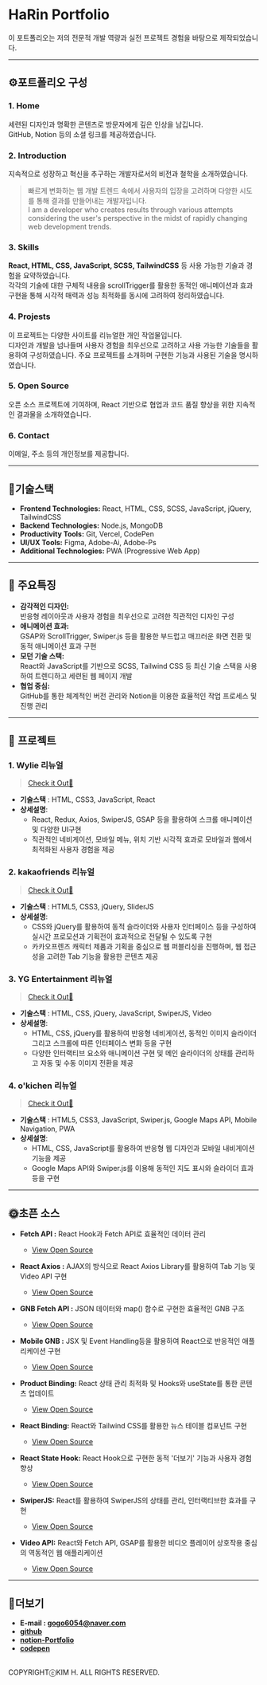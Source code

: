 # **HaRin Portfolio**
이 포트폴리오는 저의 전문적 개발 역량과 실전 프로젝트 경험을 바탕으로 제작되었습니다.

*****************************************
## ⚙포트폴리오 구성
### 1. Home
  세련된 디자인과 명확한 콘텐츠로 방문자에게 깊은 인상을 남깁니다.
  </br>GitHub, Notion 등의 소셜 링크를 제공하였습니다.
  
  
### 2. Introduction
   지속적으로 성장하고 혁신을 추구하는 개발자로서의 비전과 철학을 소개하였습니다. 
  > 빠르게 변화하는 웹 개발 트렌드 속에서 사용자의 입장을 고려하며 다양한 시도를 통해 결과를 만들어내는 개발자입니다.
  > </br>I am a developer who creates results through various attempts considering the user's perspective in the midst of rapidly changing web development trends.


### 3. Skills
**React, HTML, CSS, JavaScript, SCSS, TailwindCSS** 등 사용 가능한 기술과 경험을 요약하였습니다. 
</br> 각각의 기술에 대한 구체적 내용을 scrollTrigger를 활용한 동적인 애니메이션과 효과 구현을 통해 시각적 매력과 성능 최적화를 동시에 고려하여 정리하였습니다.


### 4. Projests
  이 프로젝트는 다양한 사이트를 리뉴얼한 개인 작업물입니다. </br>디자인과 개발을 넘나들며 사용자 경험을 최우선으로 고려하고 사용 가능한 기술들을 활용하여 구성하였습니다. 
 주요 프로젝트를 소개하며 구현한 기능과 사용된 기술을 명시하였습니다. 

 
 ### 5. Open Source
  오픈 소스 프로젝트에 기여하며, React 기반으로 협업과 코드 품질 향상을 위한 지속적인 결과물을 소개하였습니다.
  
  
  ### 6. Contact
  이메일, 주소 등의 개인정보를 제공합니다.  
**************************************
## 📌기술스택 
- **Frontend Technologies:** React, HTML, CSS, SCSS, JavaScript, jQuery, TailwindCSS</br>
- **Backend Technologies:** Node.js, MongoDB</br>
- **Productivity Tools:** Git, Vercel, CodePen
- **UI/UX Tools:** Figma, Adobe-Ai, Adobe-Ps
- **Additional Technologies:** PWA (Progressive Web App)
****************************************************************
## 🎨 주요특징
*  **감각적인 디자인:**
   </br>반응형 레이아웃과 사용자 경험을 최우선으로 고려한 직관적인 디자인 구성
* **애니메이션 효과:**
  </br>GSAP와 ScrollTrigger, Swiper.js 등을 활용한 부드럽고 매끄러운 화면 전환 및 동적 애니메이션 효과 구현
* **모던 기술 스택:**
  </br>React와 JavaScript를 기반으로 SCSS, Tailwind CSS 등 최신 기술 스택을 사용하여 트렌디하고 세련된 웹 페이지 개발
* **협업 중심:**
  </br>GitHub를 통한 체계적인 버전 관리와 Notion을 이용한 효율적인 작업 프로세스 및 진행 관리
*********************************************
##  📁 프로젝트
### 1. Wylie 리뉴얼
>[Check it Out🔎](https://wylie-rho.vercel.app)
  - **기술스택** : HTML, CSS3, JavaScript, React
  - **상세설명**:
    - React, Redux, Axios, SwiperJS, GSAP 등을 활용하여 스크롤 애니메이션 및 다양한 UI구현
    - 직관적인 네비게이션, 모바일 메뉴, 위치 기반 시각적 효과로 모바일과 웹에서 최적화된 사용자 경험을 제공
### 2. kakaofriends 리뉴얼
>[Check it Out🔎](https://harin-kw0w.github.io/kakaofriends/)
  - **기술스택** : HTML5, CSS3, jQuery, SliderJS
  - **상세설명**:
    - CSS와 jQuery를 활용하여 동적 슬라이더와 사용자 인터페이스 등을 구성하여 실시간 프로모션과 기획전이 효과적으로 전달될 수 있도록 구현
    - 카카오프렌즈 캐릭터 제품과 기획을 중심으로 웹 퍼블리싱을 진행하며, 웹 접근성을 고려한 Tab 기능을 활용한 콘텐츠 제공
### 3. YG Entertainment 리뉴얼
>[Check it Out🔎](https://harin-kw0w.github.io/YG-Entertainment-/)
  - **기술스택** : HTML, CSS, jQuery, JavaScript, SwiperJS, Video
  - **상세설명**:
    - HTML, CSS, jQuery를 활용하여 반응형 네비게이션, 동적인 이미지 슬라이더 그리고 스크롤에 따른 인터페이스 변화 등을 구현
    - 다양한 인터랙티브 요소와 애니메이션 구현 및 메인 슬라이더의 상태를 관리하고 자동 및 수동 이미지 전환을 제공
### 4. o'kichen 리뉴얼
>[Check it Out🔎](https://harin-kw0w.github.io/o-kichen/)
  - **기술스택** : HTML5, CSS3, JavaScript, Swiper.js, Google Maps API, Mobile Navigation, PWA
  - **상세설명**:
    - HTML, CSS, JavaScript를 활용하여 반응형 웹 디자인과 모바일 내비게이션 기능을 제공
    - Google Maps API와 Swiper.js를 이용해 동적인 지도 표시와 슬라이더 효과 등을 구현
**********************************************************************************************
## 🌞초픈 소스
  - **Fetch API :** React Hook과 Fetch API로 효율적인 데이터 관리
    
    - [View Open Source](open-source2-flax.vercel.app)
-  **React Axios :** AJAX의 방식으로 React Axios Library를 활용하여 Tab 기능 및 Video API 구현
  
   - [View Open Source](open-source7-six.vercel.app)
- **GNB Fetch API :** JSON 데이터와 map() 함수로 구현한 효율적인 GNB 구조
  
  - [View Open Source](open-source9-blond.vercel.app)
- **Mobile GNB :**  JSX 및 Event Handling등을 활용하여 React으로 반응적인 애플리케이션 구현
  
  - [View Open Source](open-source4-ivory.vercel.app)
- **Product Binding:** React 상태 관리 최적화 및 Hooks와 useState를 통한 콘텐츠 업데이트
  
  -  [View Open Source](open-source3-olive.vercel.app)
- **React Binding:** React와 Tailwind CSS를 활용한 뉴스 테이블 컴포넌트 구현

  - [View Open Source](open-source1-nu.vercel.app)

- **React State Hook:** React Hook으로 구현한 동적 '더보기' 기능과 사용자 경험 향상

  - [View Open Source](open-source12-omega.vercel.app)
 
- **SwiperJS:** React를 활용하여 SwiperJS의 상태를 관리, 인터랙티브한 효과를 구현
  - [View Open Source](open-source11-six.vercel.app)
  
- **Video API:** React와 Fetch API, GSAP를 활용한 비디오 플레이어 상호작용 중심의 역동적인 웹 애플리케이션 
   - [View Open Source](open-source6-five.vercel.app)
     
*******************************************************************************************      
## 💌더보기
- **E-mail : gogo6054@naver.com**
- **[github](https://github.com/HaRin-Kw0w)**
- **[notion-Portfolio](https://intriguing-quart-025.notion.site/Front-end-Developer-1271c427bf7a80c9bd19cc9a0dcfff2a)**
- **[codepen](https://codepen.io/your-work)**
 

</br>COPYRIGHTⓒKIM H. ALL RIGHTS RESERVED.
